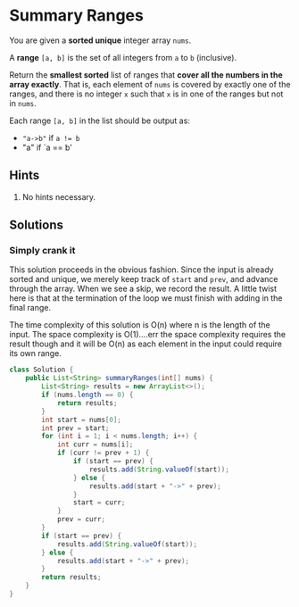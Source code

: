 # Summary Ranges

You are given a **sorted unique** integer array `nums`.

A **range** `[a, b]` is the set of all integers from `a` to `b` (inclusive).

Return the **smallest sorted** list of ranges that **cover all the numbers in
the array exactly**. That is, each element of `nums` is covered by exactly
one of the ranges, and there is no integer `x` such that `x` is in one of the
ranges but not in `nums`.

Each range `[a, b]` in the list should be output as:

- `"a->b"` if `a != b`
- "a" if `a == b'

## Hints

1. No hints necessary.

## Solutions

### Simply crank it

This solution proceeds in the obvious fashion. Since the input is already
sorted and unique, we merely keep track of `start` and `prev`, and advance
through the array. When we see a skip, we record the result. A little
twist here is that at the termination of the loop we must finish with
adding in the final range.

The time complexity of this solution is O(n) where n is the length of the
input. The space complexity is O(1)....err the space complexity requires
the result though and it will be O(n) as each element in the input could
require its own range.

```java
class Solution {
    public List<String> summaryRanges(int[] nums) {
        List<String> results = new ArrayList<>();
        if (nums.length == 0) {
            return results;
        }
        int start = nums[0];
        int prev = start;
        for (int i = 1; i < nums.length; i++) {
            int curr = nums[i];
            if (curr != prev + 1) {
                if (start == prev) {
                    results.add(String.valueOf(start));
                } else {
                    results.add(start + "->" + prev);
                }
                start = curr;
            }
            prev = curr;
        }
        if (start == prev) {
            results.add(String.valueOf(start));
        } else {
            results.add(start + "->" + prev);
        }
        return results;
    }
}
```
